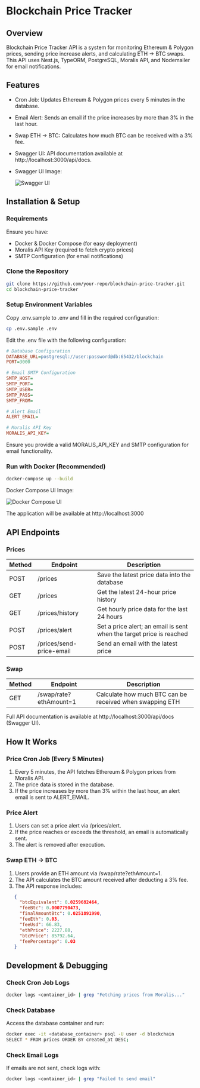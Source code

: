 # Blockchain Price Tracker

## Overview
Blockchain Price Tracker API is a system for monitoring Ethereum & Polygon prices, sending price increase alerts, and calculating ETH → BTC swaps.  
This API uses Nest.js, TypeORM, PostgreSQL, Moralis API, and Nodemailer for email notifications.

## Features
- Cron Job: Updates Ethereum & Polygon prices every 5 minutes in the database.
- Email Alert: Sends an email if the price increases by more than 3% in the last hour.
- Swap ETH → BTC: Calculates how much BTC can be received with a 3% fee.
- Swagger UI: API documentation available at http://localhost:3000/api/docs.
- Swagger UI Image:

    ![Swagger UI](https://i.postimg.cc/d17nGx3p/image.png)

## Installation & Setup

### Requirements
Ensure you have:
- Docker & Docker Compose (for easy deployment)
- Moralis API Key (required to fetch crypto prices)
- SMTP Configuration (for email notifications)

### Clone the Repository
```sh
git clone https://github.com/your-repo/blockchain-price-tracker.git
cd blockchain-price-tracker
```

### Setup Environment Variables
Copy .env.sample to .env and fill in the required configuration:
```sh
cp .env.sample .env
```

Edit the .env file with the following configuration:
```ini
# Database Configuration
DATABASE_URL=postgresql://user:password@db:65432/blockchain
PORT=3000

# Email SMTP Configuration
SMTP_HOST=
SMTP_PORT=
SMTP_USER=
SMTP_PASS=
SMTP_FROM=

# Alert Email
ALERT_EMAIL=

# Moralis API Key
MORALIS_API_KEY=
```

Ensure you provide a valid MORALIS_API_KEY and SMTP configuration for email functionality.

### Run with Docker (Recommended)
```sh
docker-compose up --build
```

Docker Compose UI Image:

![Docker Compose UI](https://i.postimg.cc/vH7h798Y/image.png)

The application will be available at http://localhost:3000

## API Endpoints

### Prices
| Method | Endpoint | Description |
|--------|----------|-------------|
| POST | /prices | Save the latest price data into the database |
| GET | /prices | Get the latest 24-hour price history |
| GET | /prices/history | Get hourly price data for the last 24 hours |
| POST | /prices/alert | Set a price alert; an email is sent when the target price is reached |
| POST | /prices/send-price-email | Send an email with the latest price |

### Swap
| Method | Endpoint | Description |
|--------|----------|-------------|
| GET | /swap/rate?ethAmount=1 | Calculate how much BTC can be received when swapping ETH |

Full API documentation is available at http://localhost:3000/api/docs (Swagger UI).

## How It Works

### Price Cron Job (Every 5 Minutes)
1. Every 5 minutes, the API fetches Ethereum & Polygon prices from Moralis API.
2. The price data is stored in the database.
3. If the price increases by more than 3% within the last hour, an alert email is sent to ALERT_EMAIL.

### Price Alert
1. Users can set a price alert via /prices/alert.
2. If the price reaches or exceeds the threshold, an email is automatically sent.
3. The alert is removed after execution.

### Swap ETH → BTC
1. Users provide an ETH amount via /swap/rate?ethAmount=1.
2. The API calculates the BTC amount received after deducting a 3% fee.
3. The API response includes:
```json
   {
     "btcEquivalent": 0.0259682464,
     "feeBtc": 0.0007790473,
     "finalAmountBtc": 0.0251891990,
     "feeEth": 0.03,
     "feeUsd": 66.83,
     "ethPrice": 2227.88,
     "btcPrice": 85792.64,
     "feePercentage": 0.03
   }
```

## Development & Debugging

### Check Cron Job Logs
```sh
docker logs <container_id> | grep "Fetching prices from Moralis..."
```

### Check Database
Access the database container and run:
```sh
docker exec -it <database_container> psql -U user -d blockchain
SELECT * FROM prices ORDER BY created_at DESC;
```

### Check Email Logs
If emails are not sent, check logs with:
```sh
docker logs <container_id> | grep "Failed to send email"
```